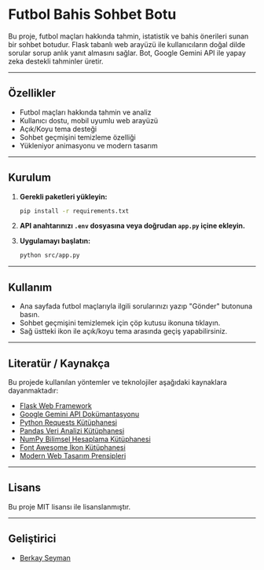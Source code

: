 # Futbol Bahis Sohbet Botu

Bu proje, futbol maçları hakkında tahmin, istatistik ve bahis önerileri sunan bir sohbet botudur. Flask tabanlı web arayüzü ile kullanıcıların doğal dilde sorular sorup anlık yanıt almasını sağlar. Bot, Google Gemini API ile yapay zeka destekli tahminler üretir.

---

## Özellikler

- Futbol maçları hakkında tahmin ve analiz
- Kullanıcı dostu, mobil uyumlu web arayüzü
- Açık/Koyu tema desteği
- Sohbet geçmişini temizleme özelliği
- Yükleniyor animasyonu ve modern tasarım

---

## Kurulum

1. **Gerekli paketleri yükleyin:**
    ```bash
    pip install -r requirements.txt
    ```

2. **API anahtarınızı `.env` dosyasına veya doğrudan `app.py` içine ekleyin.**

3. **Uygulamayı başlatın:**
    ```bash
    python src/app.py
    ```

---

## Kullanım

- Ana sayfada futbol maçlarıyla ilgili sorularınızı yazıp "Gönder" butonuna basın.
- Sohbet geçmişini temizlemek için çöp kutusu ikonuna tıklayın.
- Sağ üstteki ikon ile açık/koyu tema arasında geçiş yapabilirsiniz.

---

## Literatür / Kaynakça

Bu projede kullanılan yöntemler ve teknolojiler aşağıdaki kaynaklara dayanmaktadır:

- [Flask Web Framework](https://flask.palletsprojects.com/)
- [Google Gemini API Dokümantasyonu](https://ai.google.dev/gemini-api/docs)
- [Python Requests Kütüphanesi](https://docs.python-requests.org/)
- [Pandas Veri Analizi Kütüphanesi](https://pandas.pydata.org/docs/)
- [NumPy Bilimsel Hesaplama Kütüphanesi](https://numpy.org/doc/)
- [Font Awesome İkon Kütüphanesi](https://fontawesome.com/)
- [Modern Web Tasarım Prensipleri](https://getbootstrap.com/docs/5.0/getting-started/introduction/)

---

## Lisans

Bu proje MIT lisansı ile lisanslanmıştır.

---

## Geliştirici

- [Berkay Seyman](https://github.com/symNistaken)
